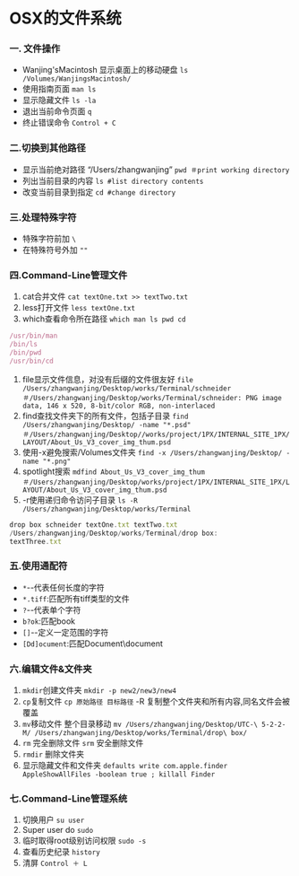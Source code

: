 # OSX的文件系统
### 一. 文件操作 
* Wanjing'sMacintosh 显示桌面上的移动硬盘 `ls /Volumes/WanjingsMacintosh/`    
* 使用指南页面 `man ls` 
* 显示隐藏文件 `ls -la` 
* 退出当前命令页面 `q` 
* 终止错误命令 `Control + C` 

### 二.切换到其他路径 
* 显示当前绝对路径 “/Users/zhangwanjing” `pwd ＃print working directory` 
* 列出当前目录的内容 `ls #list directory contents` 
* 改变当前目录到指定 `cd #change directory` 

### 三.处理特殊字符 
* 特殊字符前加 `\`
* 在特殊符号外加  `""` 

### 四.Command-Line管理文件 
1. cat合并文件  `cat textOne.txt >> textTwo.txt`
1. less打开文件 `less textOne.txt`
1. which查看命令所在路径 `which man ls pwd cd`
```javascript
/usr/bin/man
/bin/ls
/bin/pwd
/usr/bin/cd
```
1. file显示文件信息，对没有后缀的文件很友好 `file /Users/zhangwanjing/Desktop/works/Terminal/schneider`
`＃/Users/zhangwanjing/Desktop/works/Terminal/schneider: PNG image data, 146 x 520, 8-bit/color RGB, non-interlaced`
1. find查找文件夹下的所有文件，包括子目录 `find /Users/zhangwanjing/Desktop/ -name "*.psd"` 
`＃/Users/zhangwanjing/Desktop//works/project/1PX/INTERNAL_SITE_1PX/LAYOUT/About_Us_V3_cover_img_thum.psd`
1. 使用-x避免搜索/Volumes文件夹 `find -x /Users/zhangwanjing/Desktop/ -name "*.png"`
1. spotlight搜索 `mdfind About_Us_V3_cover_img_thum` 
`＃/Users/zhangwanjing/Desktop/works/project/1PX/INTERNAL_SITE_1PX/LAYOUT/About_Us_V3_cover_img_thum.psd`
1. -r使用递归命令访问子目录 `ls -R /Users/zhangwanjing/Desktop/works/Terminal`
```javascript
drop box schneider textOne.txt textTwo.txt
/Users/zhangwanjing/Desktop/works/Terminal/drop box:
textThree.txt 
```

### 五.使用通配符 
* `*`--代表任何长度的字符 
* `*.tiff`:匹配所有tiff类型的文件
* `?`--代表单个字符      
* `b?ok`:匹配book
* `[]`--定义一定范围的字符 
* `[Dd]ocument`:匹配Document\document 

### 六.编辑文件&文件夹 
1. `mkdir`创建文件夹 
`mkdir -p new2/new3/new4` 
1. `cp`复制文件
`cp 原始路径 目标路径`
-R 复制整个文件夹和所有内容,同名文件会被覆盖
1. `mv`移动文件 整个目录移动
`mv /Users/zhangwanjing/Desktop/UTC-\ 5-2-2-M/ /Users/zhangwanjing/Desktop/works/Terminal/drop\ box/`
1. `rm` 完全删除文件
`srm` 安全删除文件
1. `rmdir` 删除文件夹
1. 显示隐藏文件和文件夹
`defaults write com.apple.finder AppleShowAllFiles -boolean true ; killall Finder `

### 七.Command-Line管理系统 
1. 切换用户 `su user`     
1. Super user do `sudo`        
1. 临时取得root级别访问权限 `sudo -s`     
1. 查看历史纪录 `history`     
1. 清屏  `Control ＋ L`   
